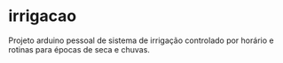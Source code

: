 # irrigacao
Projeto arduino pessoal de sistema de irrigação controlado por horário e rotinas para épocas de seca e chuvas.
